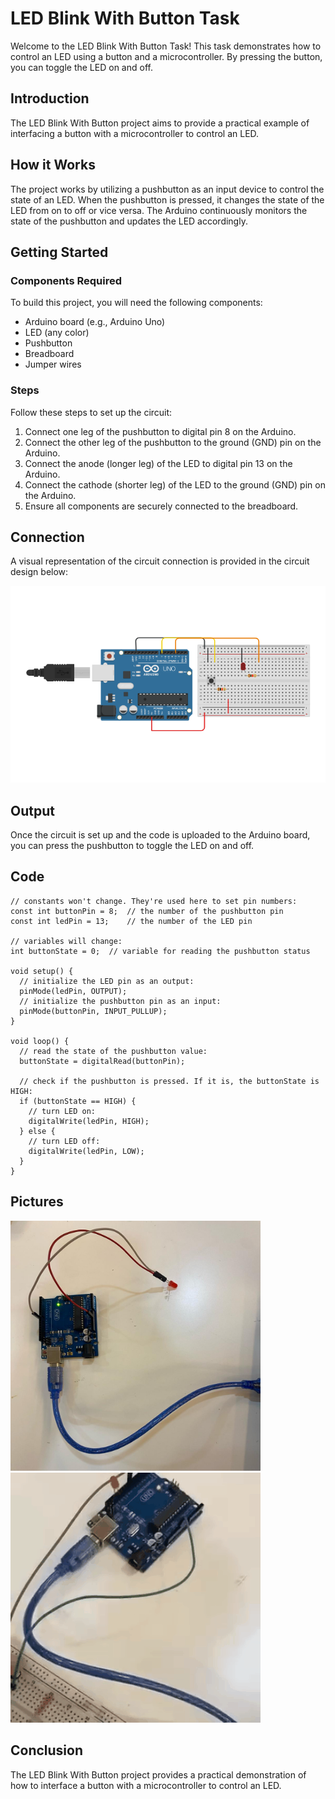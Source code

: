 # LED Blink With Button Task

Welcome to the LED Blink With Button Task! This task demonstrates how to control an LED using a button and a microcontroller. By pressing the button, you can toggle the LED on and off. 

## Introduction

The LED Blink With Button project aims to provide a practical example of interfacing a button with a microcontroller to control an LED. 

## How it Works

The project works by utilizing a pushbutton as an input device to control the state of an LED. When the pushbutton is pressed, it changes the state of the LED from on to off or vice versa. The Arduino continuously monitors the state of the pushbutton and updates the LED accordingly.

## Getting Started

### Components Required

To build this project, you will need the following components:

- Arduino board (e.g., Arduino Uno)
- LED (any color)
- Pushbutton
- Breadboard
- Jumper wires

### Steps

Follow these steps to set up the circuit:

1. Connect one leg of the pushbutton to digital pin 8 on the Arduino.
2. Connect the other leg of the pushbutton to the ground (GND) pin on the Arduino.
3. Connect the anode (longer leg) of the LED to digital pin 13 on the Arduino.
4. Connect the cathode (shorter leg) of the LED to the ground (GND) pin on the Arduino.
5. Ensure all components are securely connected to the breadboard.

## Connection

A visual representation of the circuit connection is provided in the circuit design below:

![screen-gif](https://github.com/ItsRawanMoha/LED-Blink-With-Button/blob/main/Circuit-Design-LED-with-Button.png)

## Output

Once the circuit is set up and the code is uploaded to the Arduino board, you can press the pushbutton to toggle the LED on and off.

## Code
```
// constants won't change. They're used here to set pin numbers:
const int buttonPin = 8;  // the number of the pushbutton pin
const int ledPin = 13;    // the number of the LED pin

// variables will change:
int buttonState = 0;  // variable for reading the pushbutton status

void setup() {
  // initialize the LED pin as an output:
  pinMode(ledPin, OUTPUT);
  // initialize the pushbutton pin as an input:
  pinMode(buttonPin, INPUT_PULLUP);
}

void loop() {
  // read the state of the pushbutton value:
  buttonState = digitalRead(buttonPin);

  // check if the pushbutton is pressed. If it is, the buttonState is HIGH:
  if (buttonState == HIGH) {
    // turn LED on:
    digitalWrite(ledPin, HIGH);
  } else {
    // turn LED off:
    digitalWrite(ledPin, LOW);
  }
}
```
## Pictures
<img src="https://github.com/ItsRawanMoha/LED-Blink/blob/main/LED-BlinkP.jpeg" alt="Alt text" width="400" height="400">  ![screen-gif](https://github.com/ItsRawanMoha/LED-Blink-With-Button/blob/main/LED-Blink-With-ButtonG.gif)

## Conclusion

The LED Blink With Button project provides a practical demonstration of how to interface a button with a microcontroller to control an LED. 
